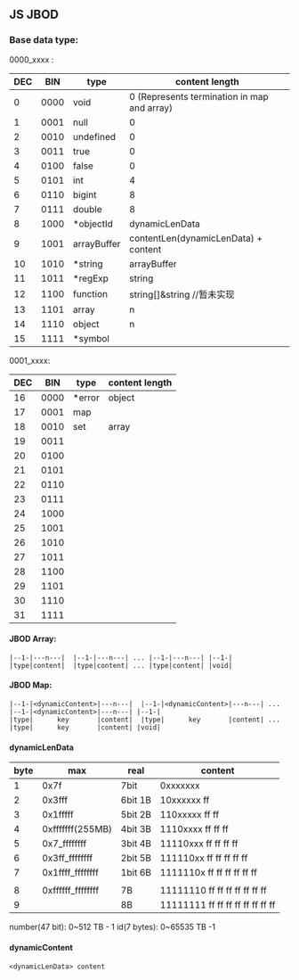## JS JBOD

### Base data type:

0000_xxxx :

| DEC | BIN  | type        | content length                              |
| --- | ---- | ----------- | ------------------------------------------- |
| 0   | 0000 | void        | 0 (Represents termination in map and array) |
| 1   | 0001 | null        | 0                                           |
| 2   | 0010 | undefined   | 0                                           |
| 3   | 0011 | true        | 0                                           |
| 4   | 0100 | false       | 0                                           |
| 5   | 0101 | int         | 4                                           |
| 6   | 0110 | bigint      | 8                                           |
| 7   | 0111 | double      | 8                                           |
| 8   | 1000 | \*objectId  | dynamicLenData                              |
| 9   | 1001 | arrayBuffer | contentLen(dynamicLenData) + content        |
| 10  | 1010 | \*string    | arrayBuffer                                 |
| 11  | 1011 | \*regExp    | string                                      |
| 12  | 1100 | function    | string[]&string //暂未实现                  |
| 13  | 1101 | array       | n                                           |
| 14  | 1110 | object      | n                                           |
| 15  | 1111 | \*symbol    |                                             |

0001_xxxx:

| DEC | BIN  | type    | content length |
| --- | ---- | ------- | -------------- |
| 16  | 0000 | \*error | object         |
| 17  | 0001 | map     |                |
| 18  | 0010 | set     | array          |
| 19  | 0011 |         |                |
| 20  | 0100 |         |                |
| 21  | 0101 |         |                |
| 22  | 0110 |         |                |
| 23  | 0111 |         |                |
| 24  | 1000 |         |                |
| 25  | 1001 |         |                |
| 26  | 1010 |         |                |
| 27  | 1011 |         |                |
| 28  | 1100 |         |                |
| 29  | 1101 |         |                |
| 30  | 1110 |         |                |
| 31  | 1111 |         |                |

#### JBOD Array:

```
|--1-|---n---|  |--1-|---n---| ... |--1-|---n---| |--1-|
|type|content|  |type|content| ... |type|content| |void|

```

#### JBOD Map:

```
|--1-|<dynamicContent>|---n---|  |--1-|<dynamicContent>|---n---| ... |--1-|<dynamicContent>|---n---| |--1-|
|type|      key       |content|  |type|      key       |content| ... |type|      key       |content| |void|

```

#### dynamicLenData

| byte | max               | real    | content                          |
| ---- | ----------------- | ------- | -------------------------------- |
| 1    | 0x7f              | 7bit    | 0xxxxxxx                         |
| 2    | 0x3fff            | 6bit 1B | 10xxxxxx ff                      |
| 3    | 0x1fffff          | 5bit 2B | 110xxxxx ff ff                   |
| 4    | 0xfffffff(255MB)  | 4bit 3B | 1110xxxx ff ff ff                |
| 5    | 0x7_ffffffff      | 3bit 4B | 11110xxx ff ff ff ff             |
| 6    | 0x3ff_ffffffff    | 2bit 5B | 111110xx ff ff ff ff ff          |
| 7    | 0x1ffff_ffffffff  | 1bit 6B | 1111110x ff ff ff ff ff ff       |
|      |                   |         |                                  |
| 8    | 0xffffff_ffffffff | 7B      | 11111110 ff ff ff ff ff ff ff    |
| 9    |                   | 8B      | 11111111 ff ff ff ff ff ff ff ff |

number(47 bit): 0~512 TB - 1
id(7 bytes): 0~65535 TB -1

#### dynamicContent

```
<dynamicLenData> content
```
